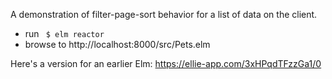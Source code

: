 A demonstration of filter-page-sort behavior for a list of data on the client.

* run 
  ``` $ elm reactor```
* browse to http://localhost:8000/src/Pets.elm


Here's a version for an earlier Elm:
https://ellie-app.com/3xHPqdTFzzGa1/0

